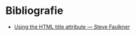 <!-- @license CC0-1.0 -->

# Bibliografie

- [Using the HTML title attribute — Steve Faulkner](https://www.tpgi.com/using-the-html-title-attribute-updated/)

